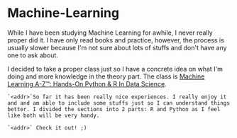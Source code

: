 # Machine-Learning
   While I have been studying Machine Learning for awhile, I never really proper did it. I have only read books and practice, however, the process is usually slower because I'm not sure about lots of stuffs and don't have any one to ask about. 

  I decided to take a proper class just so I have a concrete idea on what I'm doing and more knowledge in the theory part. The class is [Machine Learning A-Z™: Hands-On Python & R In Data Science](https://www.udemy.com/machinelearning/learn/v4/). 

    `<addr>`So far it has been really nice experiences. I really enjoy it and and am able to include some stuffs just so I can understand things better. I divided the sections into 2 parts: R and Python as I feel like both will be very handy. 

    `<addr>` Check it out! ;)
